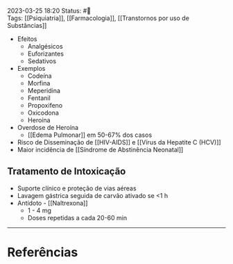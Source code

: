 2023-03-25 18:20
Status: #🌱   
Tags: [[Psiquiatria]], [[Farmacologia]], [[Transtornos por uso de Substâncias]]
<br/>
- Efeitos
	- Analgésicos
	- Euforizantes
	- Sedativos
- Exemplos
	- Codeína
	- Morfina
	- Meperidina
	- Fentanil
	- Propoxifeno
	- Oxicodona
	- Heroína
- Overdose de Heroína
	- [[Edema Pulmonar]] em 50-67% dos casos
- Risco de Disseminação de [[HIV-AIDS]] e [[Vírus da Hepatite C (HCV)]]
- Maior incidência de [[Síndrome de Abstinência Neonatal]]
## Tratamento de Intoxicação
- Suporte clínico e proteção de vias aéreas
- Lavagem gástrica seguida de carvão ativado se <1 h
- Antídoto - [[Naltrexona]]
	- 1 - 4 mg
	- Doses repetidas a cada 20-60 min
____
# Referências

